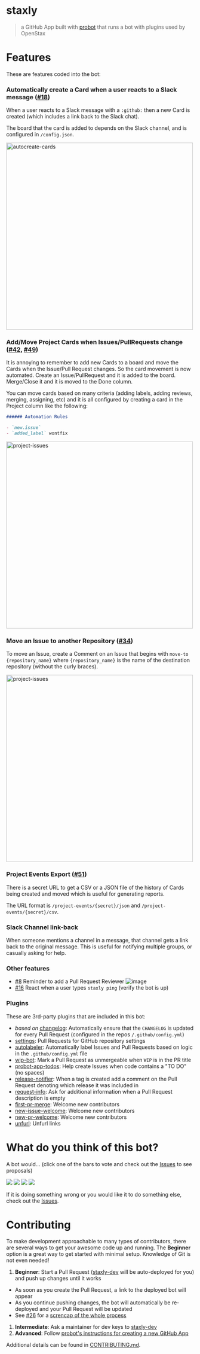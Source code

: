 # staxly

> a GitHub App built with [probot](https://github.com/probot/probot) that runs a bot with plugins used by OpenStax

# Features

These are features coded into the bot:

### Automatically create a Card when a user reacts to a Slack message ([#18](https://github.com/openstax/staxly/pull/18))

When a user reacts to a Slack message with a `:github:` then a new Card is created (which includes a link back to the Slack chat).

The board that the card is added to depends on the Slack channel, and is configured in `/config.json`.

<a href="https://user-images.githubusercontent.com/253202/36339066-3afefb88-138b-11e8-8194-6c74de55872d.gif"><img width="500" alt="autocreate-cards" src="https://user-images.githubusercontent.com/253202/36339066-3afefb88-138b-11e8-8194-6c74de55872d.gif"/></a>

### Add/Move Project Cards when Issues/PullRequests change ([#42](https://github.com/openstax/staxly/pull/42), [#49](https://github.com/openstax/staxly/pull/49))

It is annoying to remember to add new Cards to a board and move the Cards when the Issue/Pull Request changes.
So the card movement is now automated. Create an Issue/PullRequest and it is added to the board. Merge/Close it and it is moved to the Done column.

You can move cards based on many criteria (adding labels, adding reviews, merging, assigning, etc) and it is all configured by creating a card in the Project column like the following:

```markdown
###### Automation Rules

- `new.issue`
- `added_label` wontfix
```


<a href="https://user-images.githubusercontent.com/253202/37872089-ad7d21ea-2fcd-11e8-81ba-7f3977c102cf.gif"><img width="500" alt="project-issues" src="https://user-images.githubusercontent.com/253202/37872089-ad7d21ea-2fcd-11e8-81ba-7f3977c102cf.gif"/></a>

### Move an Issue to another Repository ([#34](https://github.com/openstax/staxly/pull/34))

To move an Issue, create a Comment on an Issue that begins with `move-to {repository_name}` where `{repository_name}` is the name of the destination repository (without the curly braces).

<a href="https://user-images.githubusercontent.com/253202/36949462-aee82baa-1fb6-11e8-9920-24ad629532ec.gif"><img width="500" alt="project-issues" src="https://user-images.githubusercontent.com/253202/36949462-aee82baa-1fb6-11e8-9920-24ad629532ec.gif"/></a>


### Project Events Export ([#51](https://github.com/openstax/staxly/pull/51))

There is a secret URL to get a CSV or a JSON file of the history of Cards being created and moved which is useful for generating reports.

The URL format is `/project-events/{secret}/json` and `/project-events/{secret}/csv`.


### Slack Channel link-back

When someone mentions a channel in a message, that channel gets a link back to the original message.
This is useful for notifying multiple groups, or casually asking for help.

### Other features
- [#8](https://github.com/openstax/staxly/pull/8) Reminder to add a Pull Request Reviewer
  ![image](https://user-images.githubusercontent.com/253202/35791407-c04a6d56-0a15-11e8-8790-c2d0b4a73d0b.png)
- [#16](https://github.com/openstax/staxly/pull/16) React when a user types `staxly ping` (verify the bot is up)

### Plugins

These are 3rd-party plugins that are included in this bot:

- _based on_ [changelog](https://github.com/mikz/probot-changelog): Automatically ensure that the `CHANGELOG` is updated for every Pull Request (configured in the repos `/.github/config.yml`)
- [settings](https://github.com/probot/settings): Pull Requests for GitHub repository settings
- [autolabeler](https://github.com/probot/autolabeler): Automatically label Issues and Pull Requests based on logic in the `.github/config.yml` file
- [wip-bot](https://github.com/gr2m/wip-bot): Mark a Pull Request as unmergeable when `WIP` is in the PR title
- [probot-app-todos](https://github.com/uber-workflow/probot-app-todos): Help create Issues when code contains a "TO DO" (no spaces)
- [release-notifier](https://github.com/release-notifier/release-notifier): When a tag is created add a comment on the Pull Request denoting which release it was included in
- [request-info](https://github.com/behaviorbot/request-info): Ask for additional information when a Pull Request description is empty
- [first-pr-merge](https://github.com/behaviorbot/first-pr-merge): Welcome new contributors
- [new-issue-welcome](https://github.com/behaviorbot/new-issue-welcome): Welcome new contributors
- [new-pr-welcome](https://github.com/behaviorbot/new-pr-welcome): Welcome new contributors
- [unfurl](https://github.com/probot/unfurl): Unfurl links



# What do you think of this bot?

A bot would... (click one of the bars to vote and check out the [Issues](https://github.com/openstax/staxly/issues) to see proposals)

[![](https://api.gh-polls.com/poll/01C5RWFV2ZS0A6XTREM3Y69ETN/definitely%20help)](https://api.gh-polls.com/poll/01C5RWFV2ZS0A6XTREM3Y69ETN/definitely%20help/vote)
[![](https://api.gh-polls.com/poll/01C5RWFV2ZS0A6XTREM3Y69ETN/maybe%20help%3F)](https://api.gh-polls.com/poll/01C5RWFV2ZS0A6XTREM3Y69ETN/maybe%20help%3F/vote)
[![](https://api.gh-polls.com/poll/01C5RWFV2ZS0A6XTREM3Y69ETN/not%20help%20my%20problems)](https://api.gh-polls.com/poll/01C5RWFV2ZS0A6XTREM3Y69ETN/not%20help%20my%20problems/vote)
[![](https://api.gh-polls.com/poll/01C5RWFV2ZS0A6XTREM3Y69ETN/waste%20developer%20time)](https://api.gh-polls.com/poll/01C5RWFV2ZS0A6XTREM3Y69ETN/waste%20developer%20time/vote)

If it is doing something wrong or you would like it to do something else, check out the [Issues](https://github.com/openstax/staxly/issues).


# Contributing

To make development approachable to many types of contributors, there are several ways to get your awesome code up and running.
The **Beginner** option is a great way to get started with minimal setup. Knowledge of Git is not even needed!

1. **Beginner**: Start a Pull Request ([staxly-dev](https://github.com/apps/staxly-dev) will be auto-deployed for you) and push up changes until it works
  - As soon as you create the Pull Request, a link to the deployed bot will appear
  - As you continue pushing changes, the bot will automatically be re-deployed and your Pull Request will be updated
  - See [#26](https://github.com/openstax/staxly/pull/26) for a [screncap of the whole process](https://github.com/openstax/staxly/pull/26)
1. **Intermediate**: Ask a maintainer for dev keys to [staxly-dev](https://github.com/apps/staxly-dev)
1. **Advanced**: Follow [probot's instructions for creating a new GitHub App](https://github.com/probot/probot/blob/master/docs/development.md#configure-a-github-app)


Additional details can be found in [CONTRIBUTING.md](./CONTRIBUTING.md).
